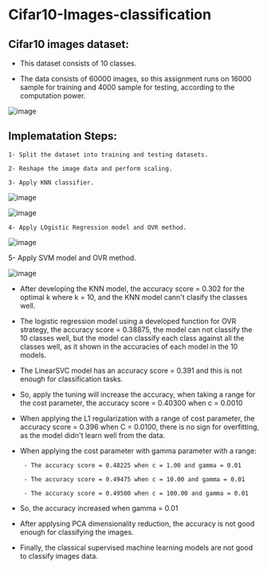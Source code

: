 # Cifar10-Images-classification

## Cifar10 images dataset:

   - This dataset consists of 10 classes.
   
   - The data consists of 60000 images, so this assignment runs on 16000 sample for training and 4000 sample for testing, according to the computation power.

![image](https://user-images.githubusercontent.com/54502733/210863047-31aa91b1-3df6-428d-a886-c97fb039091d.png)

 ## Implematation Steps:
    
    1- Split the dataset into training and testing datasets.
    
    2- Reshape the image data and perform scaling.
    
    3- Apply KNN classifier.
   
![image](https://user-images.githubusercontent.com/54502733/210863433-5474a060-79ad-4653-bd3e-35d82ae8590d.png)

![image](https://user-images.githubusercontent.com/54502733/210863508-f36a8cc3-1258-4ae3-890f-b85129395ece.png)

    4- Apply LOgistic Regression model and OVR method.
    
![image](https://user-images.githubusercontent.com/54502733/210863682-a3fde09b-d9b3-4d04-b69f-84d64478a750.png)

   5- Apply SVM model and OVR method.
   
![image](https://user-images.githubusercontent.com/54502733/210863840-de6e9e67-8401-41b9-a6d0-b7a46b6de5f8.png)

   - After developing the KNN model, the accuracy score = 0.302 for the optimal k where k = 10, and the KNN model cann't clasify the classes well. 


- The logistic regression model using a developed function for OVR strategy, the accuracy score = 0.38875, the model can not classify the 10 classes well, but the model can classify each class against all the classes well, as it shown in the accuracies of each model in the 10 models.


- The LinearSVC model has an accuracy score = 0.391 and this is not enough for classification tasks.


- So, apply the tuning will increase the accuracy, when taking a range for the cost parameter, the accuracy score = 0.40300 when c = 0.0010


- When applying the L1 regularization with a range of cost parameter, the accuracy score = 0.396 when C = 0.0100, there is no sign for overfitting, as the model didn't learn well from the data.


- When applying the cost parameter with gamma parameter with a range:
       
       
       - The accuracy score = 0.48225 when c = 1.00 and gamma = 0.01
       
       - The accuracy score = 0.49475 when c = 10.00 and gamma = 0.01
       
       - The accuracy score = 0.49500 when c = 100.00 and gamma = 0.01
 
 - So, the accuracy increased when gamma = 0.01

- After applysing PCA dimensionality reduction, the accuracy is not good enough for classifying the images.

- Finally, the classical supervised machine learning models are not good to classify images data. 
